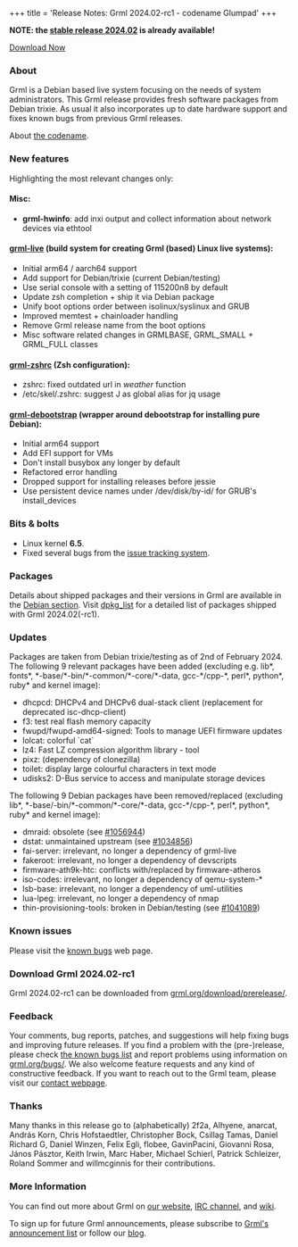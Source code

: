 +++
title = 'Release Notes: Grml 2024.02-rc1 - codename Glumpad'
+++

<p><strong>NOTE: the <a href="/changelogs/README-grml-2024.02/">stable release 2024.02</a> is already available!</strong></p>

<p><a href="/download/prerelease/">Download Now</a></p>

<h3>About</h3>

<p>Grml is a Debian based live system focusing on the needs of system administrators.
This Grml release provides fresh software packages from Debian trixie.
As usual it also incorporates up to date hardware support and fixes known bugs from previous Grml releases.</p>

About <a href="/faq/#releasename">the codename</a>.

<h3>New features</h3>

<p>Highlighting the most relevant changes only:</p>

<h4>Misc:</h4>

<ul>
<li><strong>grml-hwinfo</strong>: add inxi output and collect information about network devices via ethtool
</ul>

<h4><a href="/grml-live/">grml-live</a> (build system for creating Grml (based) Linux live systems):</h4>

<ul>
<li>Initial arm64 / aarch64 support
<li>Add support for Debian/trixie (current Debian/testing)
<li>Use serial console with a setting of 115200n8 by default
<li>Update zsh completion + ship it via Debian package
<li>Unify boot options order between isolinux/syslinux and GRUB
<li>Improved memtest + chainloader handling
<li>Remove Grml release name from the boot options
<li>Misc software related changes in GRMLBASE, GRML_SMALL + GRML_FULL classes
</ul>

<h4><a href="/zsh/">grml-zshrc</a> (Zsh configuration):</h4>

<ul>
<li>zshrc: fixed outdated url in <em>weather</em> function
<li>/etc/skel/.zshrc: suggest J as global alias for jq usage
</ul>

<h4><a href="/grml-debootstrap/">grml-debootstrap</a> (wrapper around debootstrap for installing pure Debian):</h4>

<ul>
<li>Initial arm64 support
<li>Add EFI support for VMs
<li>Don't install busybox any longer by default
<li>Refactored error handling
<li>Dropped support for installing releases before jessie
<li>Use persistent device names under /dev/disk/by-id/ for GRUB's install_devices
</ul>

<h3>Bits &amp; bolts</h3>

<ul>
<li>Linux kernel <b>6.5</b>.</li>
<li>Fixed several bugs from the <a href="https://github.com/grml/grml/issues/">issue tracking system</a>.</li>
</ul>

<h3>Packages</h3>

<p>Details about shipped packages and their versions in Grml are
available in the <a href="/files/#debian">Debian section</a>. Visit
<a href="/files/grml64-full_2024.02/dpkg.list">dpkg_list</a> for a
detailed list of packages shipped with Grml 2024.02(-rc1).</p>

<h3>Updates</h3>

<p>Packages are taken from Debian trixie/testing as of 2nd of February 2024.
The following 9 relevant packages have been added (excluding e.g. lib*, fonts*, *-base/*-bin/*-common/*-core/*-data, gcc-*/cpp-*, perl*, python*, ruby* and kernel image):</p>

<ul>
<li>dhcpcd: DHCPv4 and DHCPv6 dual-stack client (replacement for deprecated isc-dhcp-client)
<li>f3: test real flash memory capacity
<li>fwupd/fwupd-amd64-signed: Tools to manage UEFI firmware updates
<li>lolcat: colorful `cat`
<li>lz4: Fast LZ compression algorithm library - tool
<li>pixz: (dependency of clonezilla)
<li>toilet: display large colourful characters in text mode
<li>udisks2: D-Bus service to access and manipulate storage devices
</ul>

<p>The following 9 Debian packages have been removed/replaced (excluding lib*, *-base/-bin/*-common/*-core/*-data, gcc-*/cpp-*, perl*, python*, ruby* and kernel image):</p>

<ul>
<li>dmraid: obsolete (see <a href="https://bugs.debian.org/1056944">#1056944</a>)
<li>dstat: unmaintained upstream (see <a href="https://bugs.debian.org/1034856">#1034856</a>)
<li>fai-server: irrelevant, no longer a dependency of grml-live
<li>fakeroot: irrelevant, no longer a dependency of devscripts
<li>firmware-ath9k-htc: conflicts with/replaced by firmware-atheros
<li>iso-codes: irrelevant, no longer a dependency of qemu-system-*
<li>lsb-base: irrelevant, no longer a dependency of uml-utilities
<li>lua-lpeg: irrelevant, no longer a dependency of nmap
<li>thin-provisioning-tools: broken in Debian/testing (see <a href="https://bugs.debian.org/1041089">#1041089</a>)
</ul>

<h3>Known issues</h3>

<p>Please visit the <a href="/bugs/known/">known bugs</a> web page.</p>

<h3>Download Grml 2024.02-rc1</h3>

<p>Grml 2024.02-rc1 can be downloaded from
<a href="/download/prerelease/">grml.org/download/prerelease/</a>.</p>

<h3>Feedback</h3>

<p>Your comments, bug reports, patches, and suggestions will help fixing bugs and improving future releases.
If you find a problem with the (pre-)release, please check <a href="/bugs/known/">the known bugs list</a> and report problems using information on <a href="/bugs/">grml.org/bugs/</a>.
We also welcome feature requests and any kind of constructive feedback.
If you want to reach out to the Grml team, please visit our <a href="/contact/">contact webpage</a>.</p>

<a name="thanks"></a>
<h3>Thanks</h3>

<p>Many thanks in this release go to (alphabetically)
2f2a,
Alhyene,
anarcat,
András Korn,
Chris Hofstaedtler,
Christopher Bock,
Csillag Tamas,
Daniel Richard G,
Daniel Winzen,
Felix Egli,
flobee,
GavinPacini,
Giovanni Rosa,
János Pásztor,
Keith Irwin,
Marc Haber,
Michael Schierl,
Patrick Schleizer,
Roland Sommer and
willmcginnis
for their contributions.</p>

<h3>More Information</h3>

<p>You can find out more about Grml on <a href="/">our website</a>, <a href="/contact/#irc">IRC channel</a>, and <a href="https://github.com/grml/grml/wiki">wiki</a>.

<p>To sign up for future Grml announcements, please subscribe to <a href="http://ml.grml.org/postorius/lists/grml-announce.ml.grml.org">Grml's announcement list</a> or
follow our <a href="https://blog.grml.org/">blog</a>.</p>
